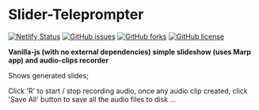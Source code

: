 # Slider-Teleprompter
[![Netlify Status](https://api.netlify.com/api/v1/badges/21b9fdd9-c511-47ff-b0d6-dd5eecf79f41/deploy-status)](https://app.netlify.com/sites/slider-teleprompter/deploys)
[![GitHub issues](https://img.shields.io/github/issues/VovanSuper/Slider-teleprompter)](https://github.com/VovanSuper/Slider-teleprompter/issues)
[![GitHub forks](https://img.shields.io/github/forks/VovanSuper/Slider-teleprompter)](https://github.com/VovanSuper/Slider-teleprompter/network)
[![GitHub license](https://img.shields.io/github/license/VovanSuper/Slider-teleprompter)](https://github.com/VovanSuper/Slider-teleprompter/blob/main/LICENSE)


**Vanilla-js (with no external dependencies) simple slideshow (uses Marp app) and audio-clips recorder**

Shows generated slides;

Click 'R' to start / stop recording audio, once any audio clip created, click 'Save All' button to save all the audio files to disk ...

